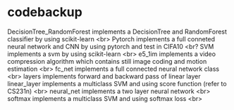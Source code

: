 # codebackup
DecisionTree_RandomForest implements a DecisionTree and RandomForest classifier by using scikit-learn <br\>
Pytorch implements a full conneted neural network and CNN by using pytorch and test in CIFA10 <br\?
SVM implements a svm by using scikit-learn <br\>
e5_1im implements a video compression algorithm which contains still image coding and motion estimation <br\>
fc_net implements a full connected neural network class <br\>
layers implements forward and backward pass of linear layer
linear_layer implements a multiclass SVM and using score function (refer to CS231n) <br\>
neural_net implements a two layer neural network <br\>
softmax implements a multiclass SVM and using softmax loss <br\>

